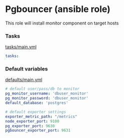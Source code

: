 # Pgbouncer (ansible role)

This role will install monitor component on target hosts


### Tasks

[tasks/main.yml](tasks/main.yml)

```yaml
tasks:

```

### Default variables

[defaults/main.yml](defaults/main.yml)

```yaml
# default user/pass/db to monitor
pg_monitor_username: 'dbuser_monitor'
pg_monitor_password: 'dbuser_monitor'
default_database: 'postgres'

# default exporter settings
exporter_metric_path: "/metrics"
node_exporter_port: 9100
pg_exporter_port: 9630
pgbouncer_exporter_port: 9631
```